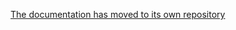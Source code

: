 [The documentation has moved to its own repository](https://github.com/tootsuite/documentation/blob/master/Running-Mastodon/Tuning-guide.md)
